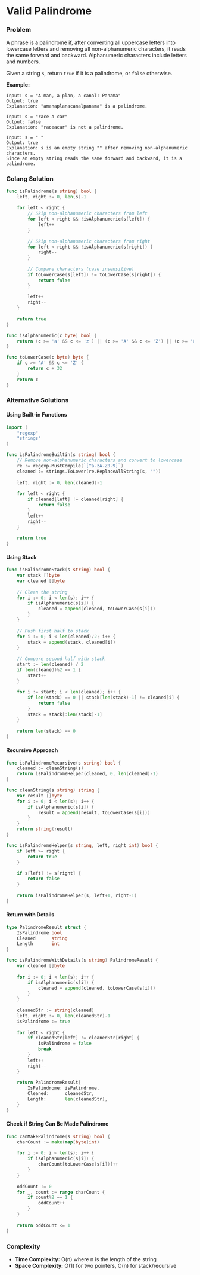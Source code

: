 # Valid Palindrome

### Problem
A phrase is a palindrome if, after converting all uppercase letters into lowercase letters and removing all non-alphanumeric characters, it reads the same forward and backward. Alphanumeric characters include letters and numbers.

Given a string `s`, return `true` if it is a palindrome, or `false` otherwise.

**Example:**
```
Input: s = "A man, a plan, a canal: Panama"
Output: true
Explanation: "amanaplanacanalpanama" is a palindrome.

Input: s = "race a car"
Output: false
Explanation: "raceacar" is not a palindrome.

Input: s = " "
Output: true
Explanation: s is an empty string "" after removing non-alphanumeric characters.
Since an empty string reads the same forward and backward, it is a palindrome.
```

### Golang Solution

```go
func isPalindrome(s string) bool {
    left, right := 0, len(s)-1
    
    for left < right {
        // Skip non-alphanumeric characters from left
        for left < right && !isAlphanumeric(s[left]) {
            left++
        }
        
        // Skip non-alphanumeric characters from right
        for left < right && !isAlphanumeric(s[right]) {
            right--
        }
        
        // Compare characters (case insensitive)
        if toLowerCase(s[left]) != toLowerCase(s[right]) {
            return false
        }
        
        left++
        right--
    }
    
    return true
}

func isAlphanumeric(c byte) bool {
    return (c >= 'a' && c <= 'z') || (c >= 'A' && c <= 'Z') || (c >= '0' && c <= '9')
}

func toLowerCase(c byte) byte {
    if c >= 'A' && c <= 'Z' {
        return c + 32
    }
    return c
}
```

### Alternative Solutions

#### **Using Built-in Functions**
```go
import (
    "regexp"
    "strings"
)

func isPalindromeBuiltin(s string) bool {
    // Remove non-alphanumeric characters and convert to lowercase
    re := regexp.MustCompile(`[^a-zA-Z0-9]`)
    cleaned := strings.ToLower(re.ReplaceAllString(s, ""))
    
    left, right := 0, len(cleaned)-1
    
    for left < right {
        if cleaned[left] != cleaned[right] {
            return false
        }
        left++
        right--
    }
    
    return true
}
```

#### **Using Stack**
```go
func isPalindromeStack(s string) bool {
    var stack []byte
    var cleaned []byte
    
    // Clean the string
    for i := 0; i < len(s); i++ {
        if isAlphanumeric(s[i]) {
            cleaned = append(cleaned, toLowerCase(s[i]))
        }
    }
    
    // Push first half to stack
    for i := 0; i < len(cleaned)/2; i++ {
        stack = append(stack, cleaned[i])
    }
    
    // Compare second half with stack
    start := len(cleaned) / 2
    if len(cleaned)%2 == 1 {
        start++
    }
    
    for i := start; i < len(cleaned); i++ {
        if len(stack) == 0 || stack[len(stack)-1] != cleaned[i] {
            return false
        }
        stack = stack[:len(stack)-1]
    }
    
    return len(stack) == 0
}
```

#### **Recursive Approach**
```go
func isPalindromeRecursive(s string) bool {
    cleaned := cleanString(s)
    return isPalindromeHelper(cleaned, 0, len(cleaned)-1)
}

func cleanString(s string) string {
    var result []byte
    for i := 0; i < len(s); i++ {
        if isAlphanumeric(s[i]) {
            result = append(result, toLowerCase(s[i]))
        }
    }
    return string(result)
}

func isPalindromeHelper(s string, left, right int) bool {
    if left >= right {
        return true
    }
    
    if s[left] != s[right] {
        return false
    }
    
    return isPalindromeHelper(s, left+1, right-1)
}
```

#### **Return with Details**
```go
type PalindromeResult struct {
    IsPalindrome bool
    Cleaned      string
    Length       int
}

func isPalindromeWithDetails(s string) PalindromeResult {
    var cleaned []byte
    
    for i := 0; i < len(s); i++ {
        if isAlphanumeric(s[i]) {
            cleaned = append(cleaned, toLowerCase(s[i]))
        }
    }
    
    cleanedStr := string(cleaned)
    left, right := 0, len(cleanedStr)-1
    isPalindrome := true
    
    for left < right {
        if cleanedStr[left] != cleanedStr[right] {
            isPalindrome = false
            break
        }
        left++
        right--
    }
    
    return PalindromeResult{
        IsPalindrome: isPalindrome,
        Cleaned:      cleanedStr,
        Length:       len(cleanedStr),
    }
}
```

#### **Check if String Can Be Made Palindrome**
```go
func canMakePalindrome(s string) bool {
    charCount := make(map[byte]int)
    
    for i := 0; i < len(s); i++ {
        if isAlphanumeric(s[i]) {
            charCount[toLowerCase(s[i])]++
        }
    }
    
    oddCount := 0
    for _, count := range charCount {
        if count%2 == 1 {
            oddCount++
        }
    }
    
    return oddCount <= 1
}
```

### Complexity
- **Time Complexity:** O(n) where n is the length of the string
- **Space Complexity:** O(1) for two pointers, O(n) for stack/recursive